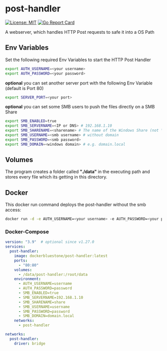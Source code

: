 # post-handler
[![License: MIT](https://img.shields.io/badge/License-MIT-yellow.svg)](https://opensource.org/licenses/MIT)
[![Go Report Card](https://goreportcard.com/badge/github.com/bluestoneag/post-handler)](https://goreportcard.com/report/github.com/bluestoneag/post-handler)

A webserver, which handles HTTP Post requests to safe it into a OS Path

## Env Variables
Set the following required Env Variables to start the HTTP Post Handler
```bash
export AUTH_USERNAME=<your username>
export AUTH_PASSWORD=<your password>
```
**optional** you can set another server port with the following Env Variable (default is Port 80)
```bash
export SERVER_PORT=<your port>
```

**optional** you can set some SMB users to push the files directly on a SMB Share
```bash
export SMB_ENABLED=true
export SMB_SERVERNAME=<IP or DNS> # 192.168.1.10
export SMB_SHARENAME=<sharename> # The name of the Windows Share (not \\192.168.1.10\share, only share)
export SMB_USERNAME=<smb username> # without domain
export SMB_PASSWORD=<smb password>
export SMB_DOMAIN=<windows domain> # e.g. domain.local
```

## Volumes
The program creates a folder called **"./data"** in the executing path and stores every file which its getting in this directory.

## Docker

This docker run command deploys the post-handler without the smb access:
```bash
docker run -d -e AUTH_USERNAME=<your username> -e AUTH_PASSWORD=<your password> -v /data/post-handler:/root/data -p 80:80 dockerbluestone/post-handler:latest
```

### Docker-Compose
```yaml
version: "3.9"  # optional since v1.27.0
services:
  post-handler:
    image: dockerbluestone/post-handler:latest
    ports:
      - "80:80"
    volumes:
      - /data/post-handler:/root/data
    environment:
      - AUTH_USERNAME=username
      - AUTH_PASSWORD=password
      - SMB_ENABLED=true
      - SMB_SERVERNAME=192.168.1.10
      - SMB_SHARENAME=share
      - SMB_USERNAME=username
      - SMB_PASSWORD=password
      - SMB_DOMAIN=domain.local
    networks: 
      - post-handler

networks:
  post-handler:
    driver: bridge
```

